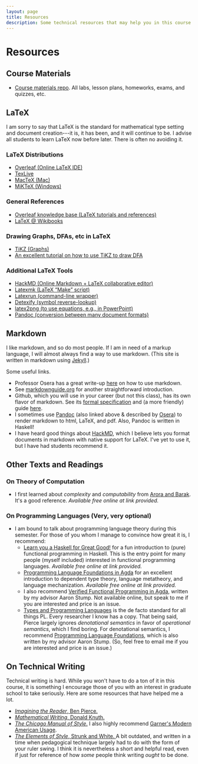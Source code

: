 ```yaml
---
layout: page
title: Resources
description: Some technical resources that may help you in this course.
---
```


# Resources

## Course Materials

- [Course materials repo](https://github.com/ahubers/CSC341-materials). All labs, lesson plans, homeworks, exams, and quizzes, etc.

## LaTeX

I am sorry to say that LaTeX is the standard for mathematical type setting and document creation---it is, it has been, and it will continue to be. I advise all students to learn LaTeX now before later. There is often no avoiding it.

### LaTeX Distributions
- [Overleaf (Online LaTeX IDE)](https://www.overleaf.com/)
- [TexLive](https://www.tug.org/texlive/)
- [MacTeX (Mac)](http://www.tug.org/mactex/)
- [MiKTeX (Windows)](https://miktex.org/)

### General References
  - [Overleaf knowledge base (LaTeX tutorials and references)](https://www.overleaf.com/learn)
  - [LaTeX @ Wikibooks](https://en.wikibooks.org/wiki/LaTeX)
  
### Drawing Graphs, DFAs, etc in LaTeX
  - [TiKZ (Graphs)](http://www.texample.net/tikz/)
  - [An excellent tutorial on how to use TiKZ to draw DFA](https://www3.nd.edu/~kogge/courses/cse30151-fa17/Public/other/tikz_tutorial.pdf)
  
### Additional LaTeX Tools
  - [HackMD (Online Markdown + LaTeX collaborative editor)](https://hackmd.io/)
  - [Latexmk (LaTeX “Make” script)](https://mg.readthedocs.io/latexmk.html)
  - [Latexrun (command-line wrapper)](https://github.com/aclements/latexrun)
  - [Detexify (symbol reverse-lookup)](http://detexify.kirelabs.org/classify.html)
  - [latex2png (to use equations, e.g., in PowerPoint)](http://latex2png.com/)
  - [Pandoc (conversion between many document formats)](https://pandoc.org/)

## Markdown
I like markdown, and so do most people. If I am in need of a markup language, I will almost always find a way to use markdown. (This site is written in markdown using [Jekyll](https://jekyllrb.com/).)

Some useful links.
- Professor Osera has a great write-up [here](https://osera.cs.grinnell.edu/csc341/readings/markdown.html) on how to use markdown.
- See [markdownguide.org](https://www.markdownguide.org) for another straightforward introduction.
- Github, which you will use in your career (but not this class), has its own flavor of markdown. See its [formal specification](https://github.github.com/gfm/) and (a more friendly) guide [here](https://docs.github.com/en/get-started/writing-on-github/getting-started-with-writing-and-formatting-on-github). 
- I sometimes use [Pandoc](pandoc.org) (also linked above & described by [Osera](https://osera.cs.grinnell.edu/csc341/readings/markdown.html)) to render markdown to html, LaTeX, and pdf. Also, Pandoc is written in Haskell!
- I have heard good things about [HackMD](https://hackmd.io/), which I believe lets you format documents in markdown with native support for LaTeX. I've yet to use it, but I have had students recommend it.

## Other Texts and Readings

### On Theory of Computation
- I first learned about _complexity_ and _computability_ from [Arora and Barak](https://theory.cs.princeton.edu/complexity/). It's a good reference. _Available free online at link provided._

### On Programming Languages (Very, very optional)
- I am bound to talk about programming language theory during this semester. For those of you whom I manage to convince how great it is, I recommend:
  - [Learn you a Haskell for Great Good!](https://www.learnyouahaskell.com/) for a fun introduction to (pure) functional programming in Haskell. This is the entry point for many people (myself included) interested in functional programming languages. _Available free online at link provided._
  - [Programming Language Foundations in Agda](https://plfa.github.io/) for an excellent introduction to dependent type theory, language metatheory, and language mechanization. _Available free online at link provided._
  - I also recommend [Verified Functional Programming in Agda](https://dl.acm.org/doi/book/10.1145/2841316), written by my advisor Aaron Stump. Not available online, but speak to me if you are interested and price is an issue.
  - [Types and Programming Languages](https://www.cis.upenn.edu/~bcpierce/tapl/) is the de facto standard for all things PL. Every researcher I know has a copy. That being said, Pierce largely ignores _denotational semantics_ in favor of _operational semantics_, which I find boring. For denotational semantics, I recommend [Programming Language Foundations](https://www.amazon.com/Programming-Language-Foundations-Aaron-Stump/dp/1118007476), which is also written by my advisor Aaron Stump. (So, feel free to email me if you are interested and price is an issue.)


## On Technical Writing
Technical writing is hard. While you won't have to do a ton of it in this course, it is something I encourage those of you with an interest in graduate school to take seriously. Here are some resources that have helped me a lot.

- [_Imagining the Reader_, Ben Pierce.](https://www.cis.upenn.edu/~bcpierce/papers/PLMW2023-ImaginingTheReader.pdf) 
- [_Mathematical Writing_, Donald Knuth.](https://jmlr.csail.mit.edu/reviewing-papers/knuth_mathematical_writing.pdf)
- [_The Chicago Manual of Style_.](https://www.chicagomanualofstyle.org/home.html) I also highly recommend [Garner's Modern American Usage](https://www.amazon.com/Garners-Modern-American-Usage-Garner/dp/0195382757).
- [_The Elements of Style_, Strunk and White. ](https://www.amazon.com/Elements-Style-Fourth-William-Strunk/dp/020530902X) A bit outdated, and written in a time when pedagogical technique largely had to do with the form of your ruler swing. I think it is nevertheless a short and helpful read, even if just for reference of how _some_ people think writing _ought_ to be done.
